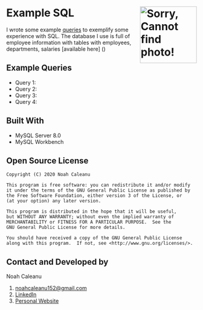 # Example SQL  <img align="right" alt="Sorry, Cannot find photo!" src="https://udemy-certificate.s3.amazonaws.com/image/UC-7d3b412e-c27e-4307-bc72-f4551fe5503a.jpg" width="150px" height="150px" > 

I wrote some example [queries](https://github.com/caleanunoah/SQL_Example/blob/main/queries.sql) to exemplify some experience with SQL. The database I use is full of employee information with tables with employees, departments, salaries [available here] ()

## Example Queries
* Query 1: 
* Query 2: 
* Query 3: 
* Query 4: 

## Built With
* MySQL Server 8.0
* MySQL Workbench 


## Open Source License

```
Copyright (C) 2020 Noah Caleanu

This program is free software: you can redistribute it and/or modify
it under the terms of the GNU General Public License as published by
the Free Software Foundation, either version 3 of the License, or
(at your option) any later version.

This program is distributed in the hope that it will be useful,
but WITHOUT ANY WARRANTY; without even the implied warranty of
MERCHANTABILITY or FITNESS FOR A PARTICULAR PURPOSE.  See the
GNU General Public License for more details.

You should have received a copy of the GNU General Public License
along with this program.  If not, see <http://www.gnu.org/licenses/>.
```





## Contact and Developed by

Noah Caleanu
  1. noahcaleanu152@gmail.com
  2. [LinkedIn](https://www.linkedin.com/in/noah-caleanu/) 
  3. [Personal Website](https://noah-caleanu.ca/)







